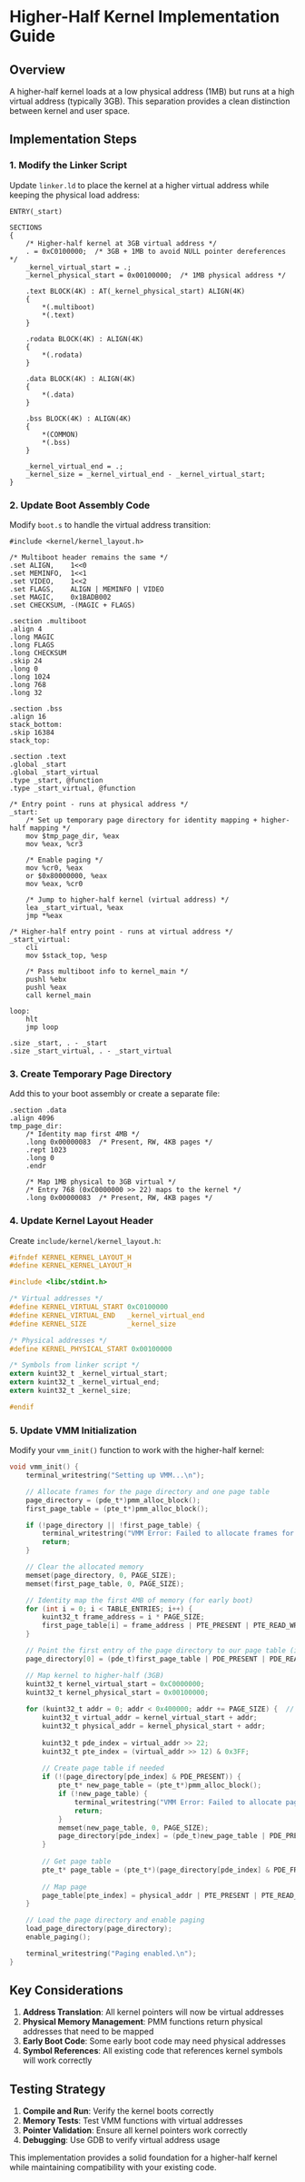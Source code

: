 # Higher-Half Kernel Implementation Guide

## Overview
A higher-half kernel loads at a low physical address (1MB) but runs at a high virtual address (typically 3GB). This separation provides a clean distinction between kernel and user space.

## Implementation Steps

### 1. Modify the Linker Script
Update `linker.ld` to place the kernel at a higher virtual address while keeping the physical load address:

```
ENTRY(_start)

SECTIONS
{
    /* Higher-half kernel at 3GB virtual address */
    . = 0xC0100000;  /* 3GB + 1MB to avoid NULL pointer dereferences */
    _kernel_virtual_start = .;
    _kernel_physical_start = 0x00100000;  /* 1MB physical address */
    
    .text BLOCK(4K) : AT(_kernel_physical_start) ALIGN(4K)
    {
        *(.multiboot)
        *(.text)
    }
    
    .rodata BLOCK(4K) : ALIGN(4K)
    {
        *(.rodata)
    }
    
    .data BLOCK(4K) : ALIGN(4K)
    {
        *(.data)
    }
    
    .bss BLOCK(4K) : ALIGN(4K)
    {
        *(COMMON)
        *(.bss)
    }
    
    _kernel_virtual_end = .;
    _kernel_size = _kernel_virtual_end - _kernel_virtual_start;
}
```

### 2. Update Boot Assembly Code
Modify `boot.s` to handle the virtual address transition:

```assembly
#include <kernel/kernel_layout.h>

/* Multiboot header remains the same */
.set ALIGN,    1<<0
.set MEMINFO,  1<<1
.set VIDEO,    1<<2
.set FLAGS,    ALIGN | MEMINFO | VIDEO
.set MAGIC,    0x1BADB002
.set CHECKSUM, -(MAGIC + FLAGS)

.section .multiboot
.align 4
.long MAGIC
.long FLAGS
.long CHECKSUM
.skip 24
.long 0
.long 1024
.long 768
.long 32

.section .bss
.align 16
stack_bottom:
.skip 16384
stack_top:

.section .text
.global _start
.global _start_virtual
.type _start, @function
.type _start_virtual, @function

/* Entry point - runs at physical address */
_start:
    /* Set up temporary page directory for identity mapping + higher-half mapping */
    mov $tmp_page_dir, %eax
    mov %eax, %cr3
    
    /* Enable paging */
    mov %cr0, %eax
    or $0x80000000, %eax
    mov %eax, %cr0
    
    /* Jump to higher-half kernel (virtual address) */
    lea _start_virtual, %eax
    jmp *%eax

/* Higher-half entry point - runs at virtual address */
_start_virtual:
    cli
    mov $stack_top, %esp
    
    /* Pass multiboot info to kernel_main */
    pushl %ebx
    pushl %eax
    call kernel_main
    
loop:
    hlt
    jmp loop

.size _start, . - _start
.size _start_virtual, . - _start_virtual
```

### 3. Create Temporary Page Directory
Add this to your boot assembly or create a separate file:

```assembly
.section .data
.align 4096
tmp_page_dir:
    /* Identity map first 4MB */
    .long 0x00000083  /* Present, RW, 4KB pages */
    .rept 1023
    .long 0
    .endr
    
    /* Map 1MB physical to 3GB virtual */
    /* Entry 768 (0xC0000000 >> 22) maps to the kernel */
    .long 0x00000083  /* Present, RW, 4KB pages */
```

### 4. Update Kernel Layout Header
Create `include/kernel/kernel_layout.h`:

```c
#ifndef KERNEL_KERNEL_LAYOUT_H
#define KERNEL_KERNEL_LAYOUT_H

#include <libc/stdint.h>

/* Virtual addresses */
#define KERNEL_VIRTUAL_START 0xC0100000
#define KERNEL_VIRTUAL_END   _kernel_virtual_end
#define KERNEL_SIZE          _kernel_size

/* Physical addresses */
#define KERNEL_PHYSICAL_START 0x00100000

/* Symbols from linker script */
extern kuint32_t _kernel_virtual_start;
extern kuint32_t _kernel_virtual_end;
extern kuint32_t _kernel_size;

#endif
```

### 5. Update VMM Initialization
Modify your `vmm_init()` function to work with the higher-half kernel:

```c
void vmm_init() {
    terminal_writestring("Setting up VMM...\n");

    // Allocate frames for the page directory and one page table
    page_directory = (pde_t*)pmm_alloc_block();
    first_page_table = (pte_t*)pmm_alloc_block();

    if (!page_directory || !first_page_table) {
        terminal_writestring("VMM Error: Failed to allocate frames for paging structures.\n");
        return;
    }

    // Clear the allocated memory
    memset(page_directory, 0, PAGE_SIZE);
    memset(first_page_table, 0, PAGE_SIZE);

    // Identity map the first 4MB of memory (for early boot)
    for (int i = 0; i < TABLE_ENTRIES; i++) {
        kuint32_t frame_address = i * PAGE_SIZE;
        first_page_table[i] = frame_address | PTE_PRESENT | PTE_READ_WRITE;
    }

    // Point the first entry of the page directory to our page table (identity mapping)
    page_directory[0] = (pde_t)first_page_table | PDE_PRESENT | PDE_READ_WRITE;

    // Map kernel to higher-half (3GB)
    kuint32_t kernel_virtual_start = 0xC0000000;
    kuint32_t kernel_physical_start = 0x00100000;
    
    for (kuint32_t addr = 0; addr < 0x400000; addr += PAGE_SIZE) {  // 4MB kernel
        kuint32_t virtual_addr = kernel_virtual_start + addr;
        kuint32_t physical_addr = kernel_physical_start + addr;
        
        kuint32_t pde_index = virtual_addr >> 22;
        kuint32_t pte_index = (virtual_addr >> 12) & 0x3FF;
        
        // Create page table if needed
        if (!(page_directory[pde_index] & PDE_PRESENT)) {
            pte_t* new_page_table = (pte_t*)pmm_alloc_block();
            if (!new_page_table) {
                terminal_writestring("VMM Error: Failed to allocate page table!\n");
                return;
            }
            memset(new_page_table, 0, PAGE_SIZE);
            page_directory[pde_index] = (pde_t)new_page_table | PDE_PRESENT | PDE_READ_WRITE;
        }
        
        // Get page table
        pte_t* page_table = (pte_t*)(page_directory[pde_index] & PDE_FRAME);
        
        // Map page
        page_table[pte_index] = physical_addr | PTE_PRESENT | PTE_READ_WRITE;
    }

    // Load the page directory and enable paging
    load_page_directory(page_directory);
    enable_paging();

    terminal_writestring("Paging enabled.\n");
}
```

## Key Considerations

1. **Address Translation**: All kernel pointers will now be virtual addresses
2. **Physical Memory Management**: PMM functions return physical addresses that need to be mapped
3. **Early Boot Code**: Some early boot code may need physical addresses
4. **Symbol References**: All existing code that references kernel symbols will work correctly

## Testing Strategy

1. **Compile and Run**: Verify the kernel boots correctly
2. **Memory Tests**: Test VMM functions with virtual addresses
3. **Pointer Validation**: Ensure all kernel pointers work correctly
4. **Debugging**: Use GDB to verify virtual address usage

This implementation provides a solid foundation for a higher-half kernel while maintaining compatibility with your existing code.